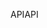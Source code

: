<span data-ttu-id="f1a6e-101">API</span><span class="sxs-lookup"><span data-stu-id="f1a6e-101">API</span></span>